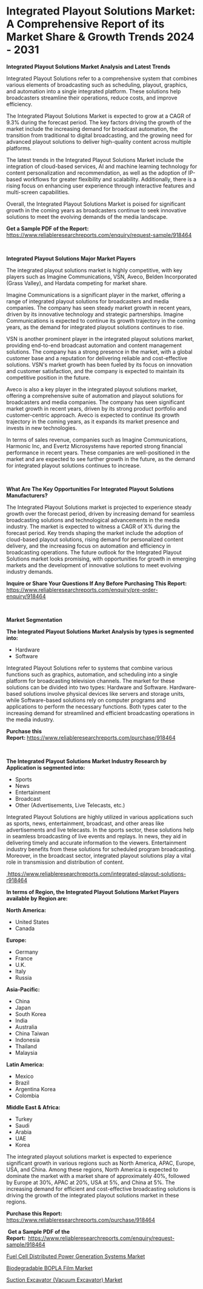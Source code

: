<p><h1>Integrated Playout Solutions Market: A Comprehensive Report of its Market Share & Growth Trends 2024 - 2031</h1></p><p><strong>Integrated Playout Solutions Market Analysis and Latest Trends</strong></p>
<p><p>Integrated Playout Solutions refer to a comprehensive system that combines various elements of broadcasting such as scheduling, playout, graphics, and automation into a single integrated platform. These solutions help broadcasters streamline their operations, reduce costs, and improve efficiency.</p><p>The Integrated Playout Solutions Market is expected to grow at a CAGR of 9.3% during the forecast period. The key factors driving the growth of the market include the increasing demand for broadcast automation, the transition from traditional to digital broadcasting, and the growing need for advanced playout solutions to deliver high-quality content across multiple platforms.</p><p>The latest trends in the Integrated Playout Solutions Market include the integration of cloud-based services, AI and machine learning technology for content personalization and recommendation, as well as the adoption of IP-based workflows for greater flexibility and scalability. Additionally, there is a rising focus on enhancing user experience through interactive features and multi-screen capabilities.</p><p>Overall, the Integrated Playout Solutions Market is poised for significant growth in the coming years as broadcasters continue to seek innovative solutions to meet the evolving demands of the media landscape.</p></p>
<p><strong>Get a Sample PDF of the Report:&nbsp;</strong> <a href="https://www.reliableresearchreports.com/enquiry/request-sample/918464">https://www.reliableresearchreports.com/enquiry/request-sample/918464</a></p>
<p>&nbsp;</p>
<p><strong>Integrated Playout Solutions Major Market Players</strong></p>
<p><p>The integrated playout solutions market is highly competitive, with key players such as Imagine Communications, VSN, Aveco, Belden Incorporated (Grass Valley), and Hardata competing for market share. </p><p>Imagine Communications is a significant player in the market, offering a range of integrated playout solutions for broadcasters and media companies. The company has seen steady market growth in recent years, driven by its innovative technology and strategic partnerships. Imagine Communications is expected to continue its growth trajectory in the coming years, as the demand for integrated playout solutions continues to rise.</p><p>VSN is another prominent player in the integrated playout solutions market, providing end-to-end broadcast automation and content management solutions. The company has a strong presence in the market, with a global customer base and a reputation for delivering reliable and cost-effective solutions. VSN's market growth has been fueled by its focus on innovation and customer satisfaction, and the company is expected to maintain its competitive position in the future.</p><p>Aveco is also a key player in the integrated playout solutions market, offering a comprehensive suite of automation and playout solutions for broadcasters and media companies. The company has seen significant market growth in recent years, driven by its strong product portfolio and customer-centric approach. Aveco is expected to continue its growth trajectory in the coming years, as it expands its market presence and invests in new technologies.</p><p>In terms of sales revenue, companies such as Imagine Communications, Harmonic Inc, and Evertz Microsystems have reported strong financial performance in recent years. These companies are well-positioned in the market and are expected to see further growth in the future, as the demand for integrated playout solutions continues to increase.</p></p>
<p>&nbsp;</p>
<p><strong>What Are The Key Opportunities For Integrated Playout Solutions Manufacturers?</strong></p>
<p><p>The Integrated Playout Solutions market is projected to experience steady growth over the forecast period, driven by increasing demand for seamless broadcasting solutions and technological advancements in the media industry. The market is expected to witness a CAGR of X% during the forecast period. Key trends shaping the market include the adoption of cloud-based playout solutions, rising demand for personalized content delivery, and the increasing focus on automation and efficiency in broadcasting operations. The future outlook for the Integrated Playout Solutions market looks promising, with opportunities for growth in emerging markets and the development of innovative solutions to meet evolving industry demands.</p></p>
<p><strong>Inquire or Share Your Questions If Any Before Purchasing This Report:</strong> <a href="https://www.reliableresearchreports.com/enquiry/pre-order-enquiry/918464">https://www.reliableresearchreports.com/enquiry/pre-order-enquiry/918464</a></p>
<p>&nbsp;</p>
<p><strong>Market Segmentation</strong></p>
<p><strong>The Integrated Playout Solutions Market Analysis by types is segmented into:</strong></p>
<p><ul><li>Hardware</li><li>Software</li></ul></p>
<p><p>Integrated Playout Solutions refer to systems that combine various functions such as graphics, automation, and scheduling into a single platform for broadcasting television channels. The market for these solutions can be divided into two types: Hardware and Software. Hardware-based solutions involve physical devices like servers and storage units, while Software-based solutions rely on computer programs and applications to perform the necessary functions. Both types cater to the increasing demand for streamlined and efficient broadcasting operations in the media industry.</p></p>
<p><strong>Purchase this Report:&nbsp;</strong><a href="https://www.reliableresearchreports.com/purchase/918464">https://www.reliableresearchreports.com/purchase/918464</a></p>
<p>&nbsp;</p>
<p><strong>The Integrated Playout Solutions Market Industry Research by Application is segmented into:</strong></p>
<p><ul><li>Sports</li><li>News</li><li>Entertainment</li><li>Broadcast</li><li>Other (Advertisements, Live Telecasts, etc.)</li></ul></p>
<p><p>Integrated Playout Solutions are highly utilized in various applications such as sports, news, entertainment, broadcast, and other areas like advertisements and live telecasts. In the sports sector, these solutions help in seamless broadcasting of live events and replays. In news, they aid in delivering timely and accurate information to the viewers. Entertainment industry benefits from these solutions for scheduled program broadcasting. Moreover, in the broadcast sector, integrated playout solutions play a vital role in transmission and distribution of content.</p></p>
<p><a href="https://www.reliableresearchreports.com/integrated-playout-solutions-r918464">&nbsp;https://www.reliableresearchreports.com/integrated-playout-solutions-r918464</a></p>
<p><strong>In terms of Region, the Integrated Playout Solutions Market Players available by Region are:</strong></p>
<p>
    <p> <strong> North America: </strong>
        <ul>
            <li>United States</li>
            <li>Canada</li>
        </ul>
        </p> 
    <p> <strong> Europe: </strong>
        <ul>
            <li>Germany</li>
            <li>France</li>
            <li>U.K.</li>
            <li>Italy</li>
            <li>Russia</li>
        </ul>
        </p> 
    <p> <strong> Asia-Pacific: </strong>
        <ul>
            <li>China</li>
            <li>Japan</li>
            <li>South Korea</li>
            <li>India</li>
            <li>Australia</li>
            <li>China Taiwan</li>
            <li>Indonesia</li>
            <li>Thailand</li>
            <li>Malaysia</li>
        </ul>
        </p> 
    <p> <strong> Latin America: </strong>
        <ul>
            <li>Mexico</li>
            <li>Brazil</li>
            <li>Argentina Korea</li>
            <li>Colombia</li>
        </ul>
        </p> 
    <p> <strong> Middle East & Africa: </strong>
        <ul>
            <li>Turkey</li>
            <li>Saudi</li>
            <li>Arabia</li>
            <li>UAE</li>
            <li>Korea</li>
        </ul>
    </p>
    </p>
<p><p>The integrated playout solutions market is expected to experience significant growth in various regions such as North America, APAC, Europe, USA, and China. Among these regions, North America is expected to dominate the market with a market share of approximately 40%, followed by Europe at 30%, APAC at 20%, USA at 5%, and China at 5%. The increasing demand for efficient and cost-effective broadcasting solutions is driving the growth of the integrated playout solutions market in these regions.</p></p>
<p><strong>Purchase this Report: </strong><a href="https://www.reliableresearchreports.com/purchase/918464">https://www.reliableresearchreports.com/purchase/918464</a></p>
<p>&nbsp;<strong>Get a Sample PDF of the Report:&nbsp;&nbsp;</strong><a href="https://www.reliableresearchreports.com/enquiry/request-sample/918464">https://www.reliableresearchreports.com/enquiry/request-sample/918464</a></p>
<p><strong></strong></p>
<p><p><a href="https://www.linkedin.com/pulse/decoding-fuel-cell-distributed-power-generation-systems-gcgxf">Fuel Cell Distributed Power Generation Systems Market</a></p><p><a href="https://www.linkedin.com/pulse/biodegradable-bopla-film-market-size-share-amp-trends-analysis-cieve">Biodegradable BOPLA Film Market</a></p><p><a href="https://www.linkedin.com/pulse/suction-excavator-vacuum-market-furnishes-information-share-y9kge">Suction Excavator (Vacuum Excavator) Market</a></p></p>